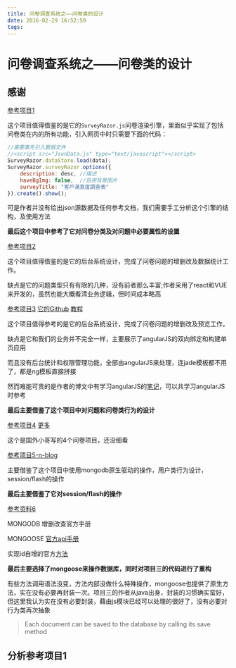 ```yaml
---
title: 问卷调查系统之——问卷类的设计
date: 2016-02-29 16:52:59
tags:
---
```


# 问卷调查系统之——问卷类的设计

<!-- toc -->

## 感谢

[参考项目1](http://blog.csdn.net/daowzq/article/details/34827955)

这个项目值得借鉴的是它的`SurveyRazor.js`问卷渲染引擎，里面似乎实现了包括问卷类在内的所有功能，引入网页中时只需要下面的代码：

```javascript
//需要事先引入数据文件
//<script src="JsonData.js" type="text/javascript"></script>
SurveyRazor.dataStore.load(data);
SurveyRazor.surveyRazor.options({
    description: desc, //描述
    haveBgImg: false,  //启用背景图片
    surveyTitle: "客戶滿意度調查表"
}).create().show();
```
可是作者并没有给出json源数据及任何参考文档，我们需要手工分析这个引擎的结构，及使用方法

**最后这个项目中参考了它对问卷分类及对问题中必要属性的设置**

[参考项目2](https://github.com/LiangCY/questionnaire)

这个项目值得借鉴的是它的后台系统设计，完成了问卷问题的增删改及数据统计工作。

缺点是它的问题类型只有有限的几种，没有前者那么丰富;作者采用了react和VUE来开发的，虽然也能大概看清业务逻辑，但时间成本略高

[参考项目3](http://www.cocoachina.com/cms/wap.php?action=article&id=13440)
[它的Github](https://github.com/Double-Lv/QuestionMaker)
[教程](http://www.cnblogs.com/lvdabao/p/mean-techstack-angular.html)

这个项目值得参考的是它的后台系统设计，完成了问卷问题的增删改及预览工作。

缺点是它和我们的业务并不完全一样，主要展示了angularJS的双向绑定和构建单页应用

而且没有后台统计和权限管理功能，全部由angularJS来处理，连jade模板都不用了，都是ng模板直接拼接

然而难能可贵的是作者的博文中有学习angularJS的[笔记](http://www.cnblogs.com/lvdabao/tag/AngularJs/)，可以共学习angularJS时参考

**最后主要借鉴了这个项目中对问题和问卷类行为的设计**

[参考项目4](http://www.cnblogs.com/lvdabao/p/mean-techstack-angular.html)
[更多](http://angularjs4u.com/demos/5-angularjs-quiz-demos/)

这个是国外小哥写的4个问卷项目，还没细看

[参考项目5-n-blog]()

主要借鉴了这个项目中使用mongodb原生驱动的操作，用户类行为设计，session/flash的操作

**最后主要借鉴了它对session/flash的操作**

[参考资料6](https://docs.mongodb.org/master/MongoDB-crud-guide-master.pdf)

MONGODB 增删改查官方手册

MONGOOSE [官方api手册](http://mongoosejs.com/docs/index.html)

实现id自增的官方[方法](https://docs.mongodb.org/manual/tutorial/create-an-auto-incrementing-field/)

**最后主要选择了mongoose来操作数据库，同时对项目三的代码进行了重构**

有些方法调用语法没变，方法内部没做什么特殊操作，mongoose也提供了原生方法，实在没有必要再封装一次。项目三的作者从java出身，封装的习惯确实蛮好，但这里我认为实在没有必要封装，藉由js模块已经可以处理的很好了，没有必要对行为类再次抽象

>Each document can be saved to the database by calling its save method

## 分析参考项目1

